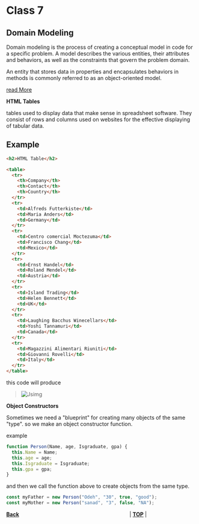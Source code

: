 # Class 7

## **Domain Modeling**

Domain modeling is the process of creating a conceptual model in code for a specific problem. A model describes the various entities, their attributes and behaviors, as well as the constraints that govern the problem domain. 

An entity that stores data in properties and encapsulates behaviors in methods is commonly referred to as an object-oriented model.


[read More](https://github.com/codefellows/domain_modeling#domain-modeling)


**HTML Tables**

tables used to display data that make sense in spreadsheet software. They consist of rows and columns used on websites for the effective displaying of tabular data.
## Example

```html
<h2>HTML Table</h2>

<table>
  <tr>
    <th>Company</th>
    <th>Contact</th>
    <th>Country</th>
  </tr>
  <tr>
    <td>Alfreds Futterkiste</td>
    <td>Maria Anders</td>
    <td>Germany</td>
  </tr>
  <tr>
    <td>Centro comercial Moctezuma</td>
    <td>Francisco Chang</td>
    <td>Mexico</td>
  </tr>
  <tr>
    <td>Ernst Handel</td>
    <td>Roland Mendel</td>
    <td>Austria</td>
  </tr>
  <tr>
    <td>Island Trading</td>
    <td>Helen Bennett</td>
    <td>UK</td>
  </tr>
  <tr>
    <td>Laughing Bacchus Winecellars</td>
    <td>Yoshi Tannamuri</td>
    <td>Canada</td>
  </tr>
  <tr>
    <td>Magazzini Alimentari Riuniti</td>
    <td>Giovanni Rovelli</td>
    <td>Italy</td>
  </tr>
</table>
```

this code will produce 
>![Jsimg](https://i.imgur.com/wAk3Zh3.png)


**Object Constructors**

Sometimes we need a "blueprint" for creating many objects of the same "type". so we make an object constructor function.

example 

```js
function Person(Name, age, Isgraduate, gpa) {
  this.Name = Name;
  this.age = age;
  this.Isgraduate = Isgraduate;
  this.gpa = gpa;
}
```

and then we call the function above to create objects from the same type.

```js
const myFather = new Person("Odeh", "30", true, "good");
const myMother = new Person("sanad", "3", false, "NA");
```

[**Back**](https://odehabuzaid.github.io/reading-notes/)                     | [**TOP**](#Class-7) |
